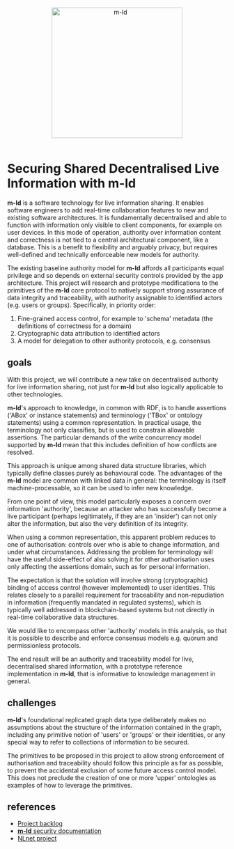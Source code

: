 <pre></pre>
<!--suppress HtmlDeprecatedAttribute -->
<p align="center">
  <a href="https://m-ld.org/">
    <picture>
      <!--suppress HtmlUnknownTarget -->
      <source media="(prefers-color-scheme: light)" srcset="https://m-ld.org/m-ld.svg"/>
      <!--suppress HtmlUnknownTarget -->
      <source media="(prefers-color-scheme: dark)" srcset="https://m-ld.org/m-ld.inverse.svg"/>
      <img alt="m-ld" src="https://m-ld.org/m-ld.svg" width="300em" />
    </picture>
  </a>
</p>
<pre></pre>

# Securing Shared Decentralised Live Information with **m-ld**

**m-ld** is a software technology for live information sharing. It enables software engineers to add real-time collaboration features to new and existing software architectures. It is fundamentally decentralised and able to function with information only visible to client components, for example on user devices. In this mode of operation, authority over information content and correctness is not tied to a central architectural component, like a database. This is a benefit to flexibility and arguably privacy, but requires well-defined and technically enforceable new models for authority.

The existing baseline authority model for **m-ld** affords all participants equal privilege and so depends on external security controls provided by the app architecture. This project will research and prototype modifications to the
primitives of the **m-ld** core protocol to natively support strong assurance of data integrity and traceability, with authority assignable to identified actors (e.g. users or groups). Specifically, in priority order:

1. Fine-grained access control, for example to 'schema' metadata (the definitions of correctness for a domain)
1. Cryptographic data attribution to identified actors
1. A model for delegation to other authority protocols, e.g. consensus

## goals

With this project, we will contribute a new take on decentralised authority for live information sharing, not just for **m-ld** but also logically applicable to other technologies.

**m-ld**'s approach to knowledge, in common with RDF, is to handle assertions ('ABox' or instance statements) and terminology ('TBox' or ontology statements) using a common representation. In practical usage, the terminology not only
classifies, but is used to constrain allowable assertions. The particular demands of the write concurrency model supported by **m-ld** mean that this includes definition of how conflicts are resolved.

This approach is unique among shared data structure libraries, which typically define classes purely as behavioural code. The advantages of the **m-ld** model are common with linked data in general: the terminology is itself machine-processable, so it can be used to infer new knowledge.

From one point of view, this model particularly exposes a concern over information 'authority', because an attacker who has successfully become a live participant (perhaps legitimately, if they are an 'insider') can not only alter the information, but also the very definition of its integrity.

When using a common representation, this apparent problem reduces to one of authorisation: controls over who is able to change information, and under what circumstances. Addressing the problem for terminology will have the useful side-effect of also solving it for other authorisation uses only affecting the assertions domain, such as for personal information.

The expectation is that the solution will involve strong (cryptographic) binding of access control (however implemented) to user identities. This relates closely to a parallel requirement for traceability and non-repudiation in information (frequently mandated in regulated systems), which is typically well addressed in blockchain-based systems but not directly in real-time collaborative data structures.

We would like to encompass other 'authority' models in this analysis, so that it is possible to describe and enforce consensus models e.g. quorum and permissionless protocols.

The end result will be an authority and traceability model for live, decentralised shared information, with a prototype reference implementation in **m-ld**, that is informative to knowledge management in general.

## challenges

**m-ld**'s foundational replicated graph data type deliberately makes no assumptions about the structure of the information contained in the graph, including any primitive notion of 'users' or 'groups' or their identities, or any special way to refer to collections of information to be secured.

The primitives to be proposed in this project to allow strong enforcement of authorisation and traceability should follow this principle as far as possible, to prevent the accidental exclusion of some future access control model. This does not preclude the creation of one or more 'upper' ontologies as examples of how to leverage the primitives.

## references

- [Project backlog](https://github.com/orgs/m-ld/projects/5)
- [**m-ld** security documentation](https://m-ld.org/doc/#security)
- [NLnet project](https://nlnet.nl/project/m-ld/)
